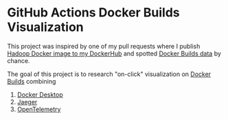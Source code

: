 GitHub Actions Docker Builds Visualization
==========================================

This project was inspired by one of my pull requests where I publish
[Hadoop Docker image to my DockerHub](https://github.com/QubitPi/hadoop/pull/2) and spotted
[Docker Builds data](https://github.com/QubitPi/hadoop/actions/runs/15796871290) by chance. 

The goal of this project is to research "on-click" visualization on
[Docker Builds](https://docker.qubitpi.org/desktop/use-desktop/builds/) combining

1. [Docker Desktop](https://www.docker.com/blog/new-beta-feature-deep-dive-into-github-actions-docker-builds-with-docker-desktop)
2. [Jaeger](https://www.jaegertracing.io/)
3. [OpenTelemetry](https://opentelemetry.io/)
